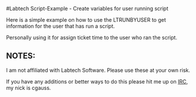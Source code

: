 #Labtech Script-Example - Create variables for user running script

Here is a simple example on how to use the LTRUNBYUSER to get information for the user that has run a script.

Personally using it for assign ticket time to the user who ran the script.




## NOTES:
I am not affiliated with Labtech Software. Please use these at your own risk. 

If you have any additions or better ways to do this please hit me up on [IRC](http://webchat.freenode.net/?nick=reddit_user_.&channels=%23%23labtech&uio=d4), my nick is cgauss.